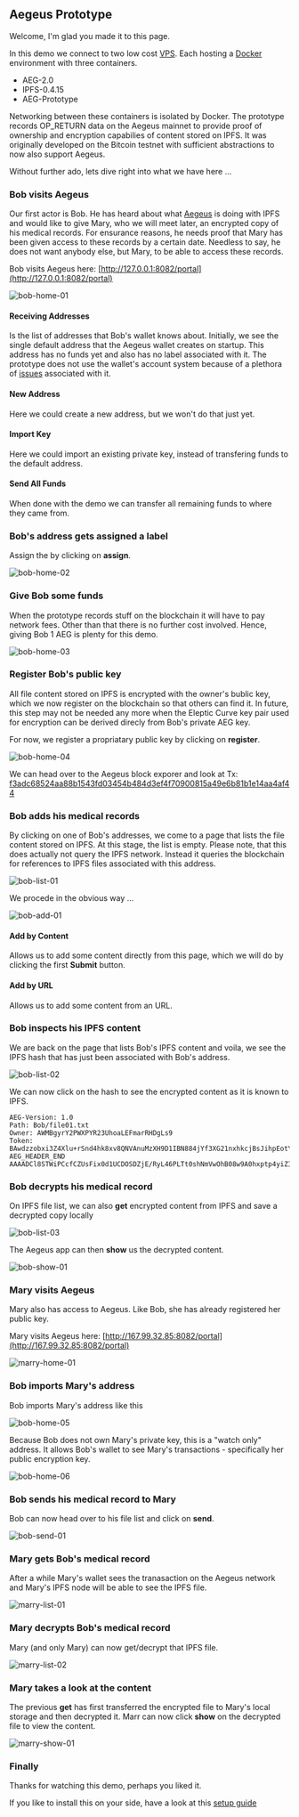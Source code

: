 
## Aegeus Prototype

Welcome, I'm glad you made it to this page.

In this demo we connect to two low cost [VPS](https://www.vultr.com). Each hosting a [Docker](https://www.docker.com/community-edition) environment with three containers.

* AEG-2.0
* IPFS-0.4.15
* AEG-Prototype

Networking between these containers is isolated by Docker. The prototype records OP_RETURN data on the Aegeus mainnet to provide proof of ownership and encryption capabilies of content stored on IPFS. It was originally developed on the Bitcoin testnet with sufficient abstractions to now also support Aegeus.

Without further ado, lets dive right into what we have here ...

### Bob visits Aegeus

Our first actor is Bob. He has heard about what [Aegeus](https://aegeus.io) is doing with IPFS and would like to give Mary, who we will meet later, an encrypted copy of his medical records. For ensurance reasons, he needs proof that Mary has been given access to these records by a certain date. Needless to say, he does not want anybody else, but Mary, to be able to access these records.

Bob visits Aegeus here: [http://127.0.0.1:8082/portal](http://127.0.0.1:8082/portal)

![bob-home-01](img/bob-home-01.png)

#### Receiving Addresses

Is the list of addresses that Bob's wallet knows about. Initially, we see the single default address that the Aegeus wallet creates on startup. This address has no funds yet and also has no label associated with it. The prototype does not use the wallet's account system because of a plethora of
[issues](https://github.com/bitcoin-dot-org/bitcoin.org/issues/1287) associated with it.

#### New Address

Here we could create a new address, but we won't do that just yet.

#### Import Key

Here we could import an existing private key, instead of transfering funds to the default address.

#### Send All Funds

When done with the demo we can transfer all remaining funds to where they came from.

### Bob's address gets assigned a label

Assign the by clicking on __assign__.

![bob-home-02](img/bob-home-02.png)

### Give Bob some funds

When the prototype records stuff on the blockchain it will have to pay network fees. Other than that there is no further cost involved.
Hence, giving Bob 1 AEG is plenty for this demo.

![bob-home-03](img/bob-home-03.png)

### Register Bob's public key

All file content stored on IPFS is encrypted with the owner's bublic key, which we now register on the blockchain so that others can find it. In future, this step may not be needed any more when the Eleptic Curve key pair used for encryption can be derived direcly from Bob's private AEG key.

For now, we register a propriatary public key by clicking on __register__.

![bob-home-04](img/bob-home-04.png)

We can head over to the Aegeus block exporer and look at Tx: [f3adc68524aa88b1543fd03454b484d3ef4f70900815a49e6b81b1e14aa4af44](https://chainz.cryptoid.info/aeg/tx.dws?f3adc68524aa88b1543fd03454b484d3ef4f70900815a49e6b81b1e14aa4af44.htm)

### Bob adds his medical records

By clicking on one of Bob's addresses, we come to a page that lists the file content stored on IPFS. At this stage, the list is empty. Please note, that this does actually not query the IPFS network. Instead it queries the blockchain for references to IPFS files associated with this address.

![bob-list-01](img/bob-list-01.png)

We procede in the obvious way ...

![bob-add-01](img/bob-add-01.png)

#### Add by Content

Allows us to add some content directly from this page, which we will do by clicking the first __Submit__ button.

#### Add by URL

Allows us to add some content from an URL.

### Bob inspects his IPFS content

We are back on the page that lists Bob's IPFS content and voila, we see the IPFS hash that has just been associated with Bob's address.

![bob-list-02](img/bob-list-02.png)

We can now click on the hash to see the encrypted content as it is known to IPFS.

```
AEG-Version: 1.0
Path: Bob/file01.txt
Owner: AWMBgyrY2PWXPYR23UhoaLEFmarRHDgLs9
Token: BAwdzzobxi3Z4Xlu+rSnd4hk8xv8QNVAnuMzXH9D1IBN884jYf3XG21nxhkcjBsJihpEotY6ES1ykJo0xlj+mVj87slr
AEG_HEADER_END
AAAADCl8STWiPCcfCZUsFix0d1UCDOSDZjE/RyL46PLTt0shNmVwOhB08w9A0hxptp4yiZIWABMeA+G8I2p3qA7c
```

### Bob decrypts his medical record

On IPFS file list, we can also __get__ encrypted content from IPFS and save a decrypted copy locally

![bob-list-03](img/bob-list-03.png)

The Aegeus app can then __show__ us the decrypted content.

![bob-show-01](img/bob-show-01.png)

### Mary visits Aegeus

Mary also has access to Aegeus. Like Bob, she has already registered her public key.

Mary visits Aegeus here: [http://167.99.32.85:8082/portal](http://167.99.32.85:8082/portal)

![marry-home-01](img/marry-home-01.png)

### Bob imports Mary's address

Bob imports Mary's address like this

![bob-home-05](img/bob-home-05.png)

Because Bob does not own Mary's private key, this is a "watch only" address. It allows Bob's wallet to see Mary's transactions - specifically her public encryption key.

![bob-home-06](img/bob-home-06.png)

### Bob sends his medical record to Mary

Bob can now head over to his file list and click on __send__.

![bob-send-01](img/bob-send-01.png)

### Mary gets Bob's medical record

After a while Mary's wallet sees the tranasaction on the Aegeus network and Mary's IPFS node will be able to see the IPFS file.

![marry-list-01](img/marry-list-01.png)

### Mary decrypts Bob's medical record

Mary (and only Mary) can now get/decrypt that IPFS file.

![marry-list-02](img/marry-list-02.png)

### Mary takes a look at the content

The previous __get__ has first transferred the encrypted file to Mary's local storage and then decrypted it.
Marr can now click __show__ on the decrypted file to view the content.

![marry-show-01](img/marry-show-01.png)

### Finally

Thanks for watching this demo, perhaps you liked it.

If you like to install this on your side, have a look at this [setup guide](Setup-Guide-Bob.md)
